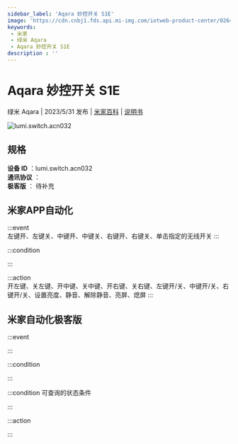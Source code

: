 ```yaml
---
sidebar_label: 'Aqara 妙控开关 S1E'
image: 'https://cdn.cnbj1.fds.api.mi-img.com/iotweb-product-center/026421d6e568e3d178dad2679fcbd7df_1680592010613.png?GalaxyAccessKeyId=AKVGLQWBOVIRQ3XLEW&Expires=9223372036854775807&Signature=YcL27q43JNhNaf3Q8zVOld1REWg='
keywords: 
 - 米家
 - 绿米 Aqara
 - Aqara 妙控开关 S1E
description : ''
---
```

# Aqara 妙控开关 S1E

绿米 Aqara | 2023/5/31 发布 | [米家百科](https://home.mi.com/webapp/content/baike/product/index.html?model=lumi.switch.acn032) | [说明书](https://home.mi.com/views/introduction.html?model=lumi.switch.acn032&region=cn)

![lumi.switch.acn032](https://cdn.cnbj1.fds.api.mi-img.com/iotweb-product-center/026421d6e568e3d178dad2679fcbd7df_1680592010613.png?GalaxyAccessKeyId=AKVGLQWBOVIRQ3XLEW&Expires=9223372036854775807&Signature=YcL27q43JNhNaf3Q8zVOld1REWg=)

## 规格  
> 
**设备 ID** ：lumi.switch.acn032  
**通讯协议** ：  
**极客版**  ： 待补充 


## 米家APP自动化  

:::event  
左键开、左键关、中键开、中键关、右键开、右键关、单击指定的无线开关
:::

:::condition  

:::

:::action   
开左键、关左键、开中键、关中键、开右键、关右键、左键开/关、中键开/关、右键开/关、设置亮度、静音、解除静音、亮屏、熄屏
:::

## 米家自动化极客版  

:::event  

:::

:::condition  

:::

:::condition 可查询的状态条件  

:::

:::action  

:::

        

